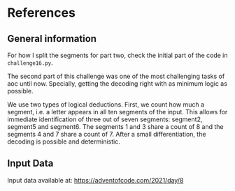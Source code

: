 # References

## General information
For how I split the segments for part two, check the initial part of the code in `challenge16.py`.

The second part of this challenge was one of the most challenging tasks of aoc until now. Specially,
getting the decoding right with as minimum logic as possible.

We use two types of logical deductions. First, we count how much a segment, i.e. a letter appears in all ten segments
of the input. This allows for immediate identification of three out of seven segments: segment2, segment5 and segment6.
The segments 1 and 3 share a count of 8 and the segments 4 and 7 share a count of 7. After a small differentiation, the 
decoding is possible and deterministic.
    
## Input Data
Input data available at: https://adventofcode.com/2021/day/8